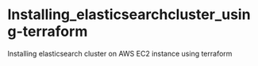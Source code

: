 # Installing_elasticsearchcluster_using-terraform
Installing elasticsearch cluster on AWS EC2 instance using terraform

